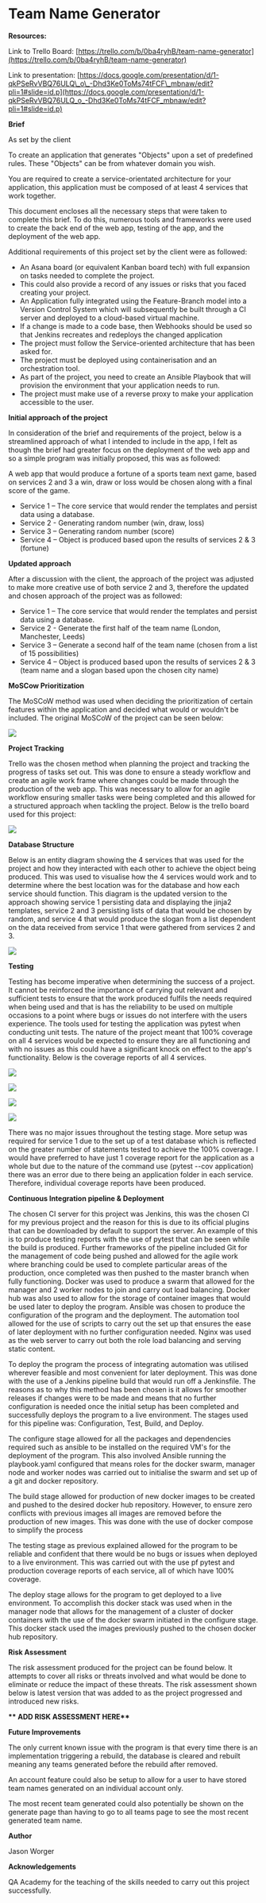 # **Team Name Generator**

**Resources:**

Link to Trello Board: [https://trello.com/b/0ba4ryhB/team-name-generator](https://trello.com/b/0ba4ryhB/team-name-generator)

Link to presentation: [https://docs.google.com/presentation/d/1-qkPSeRvVBQ76ULQ\_o\_-Dhd3Ke0ToMs74tFCF\_mbnaw/edit?pli=1#slide=id.p](https://docs.google.com/presentation/d/1-qkPSeRvVBQ76ULQ_o_-Dhd3Ke0ToMs74tFCF_mbnaw/edit?pli=1#slide=id.p)

**Brief**

As set by the client

To create an application that generates &quot;Objects&quot; upon a set of predefined rules.
 These &quot;Objects&quot; can be from whatever domain you wish.

You are required to create a service-orientated architecture for your application, this application must be composed of at least 4 services that work together.

This document encloses all the necessary steps that were taken to complete this brief. To do this, numerous tools and frameworks were used to create the back end of the web app, testing of the app, and the deployment of the web app.

Additional requirements of this project set by the client were as followed:

- An Asana board (or equivalent Kanban board tech) with full expansion on tasks needed to complete the project.
- This could also provide a record of any issues or risks that you faced creating your project.
- An Application fully integrated using the Feature-Branch model into a Version Control System which will subsequently be built through a CI server and deployed to a cloud-based virtual machine.
- If a change is made to a code base, then Webhooks should be used so that Jenkins recreates and redeploys the changed application
- The project must follow the Service-oriented architecture that has been asked for.
- The project must be deployed using containerisation and an orchestration tool.
- As part of the project, you need to create an Ansible Playbook that will provision the environment that your application needs to run.
- The project must make use of a reverse proxy to make your application accessible to the user.

**Initial approach of the project**

In consideration of the brief and requirements of the project, below is a streamlined approach of what I intended to include in the app, I felt as though the brief had greater focus on the deployment of the web app and so a simple program was initially proposed, this was as followed:

A web app that would produce a fortune of a sports team next game, based on services 2 and 3 a win, draw or loss would be chosen along with a final score of the game.

- Service 1 – The core service that would render the templates and persist data using a database.
- Service 2 - Generating random number (win, draw, loss)
- Service 3 – Generating random number (score)
- Service 4 – Object is produced based upon the results of services 2 &amp; 3 (fortune)

**Updated approach**

After a discussion with the client, the approach of the project was adjusted to make more creative use of both service 2 and 3, therefore the updated and chosen approach of the project was as followed:

- Service 1 – The core service that would render the templates and persist data using a database.
- Service 2 - Generate the first half of the team name (London, Manchester, Leeds)
- Service 3 – Generate a second half of the team name (chosen from a list of 15 possibilities)
- Service 4 – Object is produced based upon the results of services 2 &amp; 3 (team name and a slogan based upon the chosen city name)

**MoSCow Prioritization**

The MoSCoW method was used when deciding the prioritization of certain features within the application and decided what would or wouldn&#39;t be included. The original MoSCoW of the project can be seen below:

![](RackMultipart20200831-4-1gittwe_html_ae267e0512e4cd91.png)

**Project Tracking**

Trello was the chosen method when planning the project and tracking the progress of tasks set out. This was done to ensure a steady workflow and create an agile work frame where changes could be made through the production of the web app. This was necessary to allow for an agile workflow ensuring smaller tasks were being completed and this allowed for a structured approach when tackling the project. Below is the trello board used for this project:

![](RackMultipart20200831-4-1gittwe_html_e446472a6b17593e.png)

**Database Structure**

Below is an entity diagram showing the 4 services that was used for the project and how they interacted with each other to achieve the object being produced. This was used to visualise how the 4 services would work and to determine where the best location was for the database and how each service should function. This diagram is the updated version to the approach showing service 1 persisting data and displaying the jinja2 templates, service 2 and 3 persisting lists of data that would be chosen by random, and service 4 that would produce the slogan from a list dependent on the data received from service 1 that were gathered from services 2 and 3.

![](RackMultipart20200831-4-1gittwe_html_15f7a82d0891e79b.jpg)

**Testing**

Testing has become imperative when determining the success of a project. It cannot be reinforced the importance of carrying out relevant and sufficient tests to ensure that the work produced fulfils the needs required when being used and that is has the reliability to be used on multiple occasions to a point where bugs or issues do not interfere with the users experience. The tools used for testing the application was pytest when conducting unit tests. The nature of the project meant that 100% coverage on all 4 services would be expected to ensure they are all functioning and with no issues as this could have a significant knock on effect to the app&#39;s functionality. Below is the coverage reports of all 4 services.

![](RackMultipart20200831-4-1gittwe_html_f2c4e27860228730.png)

![](RackMultipart20200831-4-1gittwe_html_9a43e06d75b849c0.png)

![](RackMultipart20200831-4-1gittwe_html_ae670ef8fd9be2ae.png)

![](RackMultipart20200831-4-1gittwe_html_ea590e5b1a14c827.png)

There was no major issues throughout the testing stage. More setup was required for service 1 due to the set up of a test database which is reflected on the greater number of statements tested to achieve the 100% coverage. I would have preferred to have just 1 coverage report for the application as a whole but due to the nature of the command use (pytest --cov application) there was an error due to there being an application folder in each service. Therefore, individual coverage reports have been produced.

**Continuous Integration pipeline &amp; Deployment**

The chosen CI server for this project was Jenkins, this was the chosen CI for my previous project and the reason for this is due to its official plugins that can be downloaded by default to support the server. An example of this is to produce testing reports with the use of pytest that can be seen while the build is produced. Further frameworks of the pipeline included Git for the management of code being pushed and allowed for the agile work where branching could be used to complete particular areas of the production, once completed was then pushed to the master branch when fully functioning. Docker was used to produce a swarm that allowed for the manager and 2 worker nodes to join and carry out load balancing. Docker hub was also used to allow for the storage of container images that would be used later to deploy the program. Ansible was chosen to produce the configuration of the program and the deployment. The automation tool allowed for the use of scripts to carry out the set up that ensures the ease of later deployment with no further configuration needed. Nginx was used as the web server to carry out both the role load balancing and serving static content.

To deploy the program the process of integrating automation was utilised wherever feasible and most convenient for later deployment. This was done with the use of a Jenkins pipeline build that would run off a Jenkinsfile. The reasons as to why this method has been chosen is it allows for smoother releases if changes were to be made and means that no further configuration is needed once the initial setup has been completed and successfully deploys the program to a live environment. The stages used for this pipeline was: Configuration, Test, Build, and Deploy.

The configure stage allowed for all the packages and dependencies required such as ansible to be installed on the required VM&#39;s for the deployment of the program. This also involved Ansible running the playbook.yaml configured that means roles for the docker swarm, manager node and worker nodes was carried out to initialise the swarm and set up of a git and docker repository.

The build stage allowed for production of new docker images to be created and pushed to the desired docker hub repository. However, to ensure zero conflicts with previous images all images are removed before the production of new images. This was done with the use of docker compose to simplify the process

The testing stage as previous explained allowed for the program to be reliable and confident that there would be no bugs or issues when deployed to a live environment. This was carried out with the use pf pytest and production coverage reports of each service, all of which have 100% coverage.

The deploy stage allows for the program to get deployed to a live environment. To accomplish this docker stack was used when in the manager node that allows for the management of a cluster of docker containers with the use of the docker swarm initiated in the configure stage. This docker stack used the images previously pushed to the chosen docker hub repository.

**Risk Assessment**

The risk assessment produced for the project can be found below. It attempts to cover all risks or threats involved and what would be done to eliminate or reduce the impact of these threats. The risk assessment shown below is latest version that was added to as the project progressed and introduced new risks.

**\*\* ADD RISK ASSESSMENT HERE\*\***

**Future Improvements**

The only current known issue with the program is that every time there is an implementation triggering a rebuild, the database is cleared and rebuilt meaning any teams generated before the rebuild after removed.

An account feature could also be setup to allow for a user to have stored team names generated on an individual account only.

The most recent team generated could also potentially be shown on the generate page than having to go to all teams page to see the most recent generated team name.

**Author**

Jason Worger

**Acknowledgements**

QA Academy for the teaching of the skills needed to carry out this project successfully.